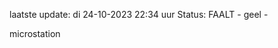 laatste update: 
di 24-10-2023 22:34   uur 
Status: FAALT - geel - 
<div class="service Y">microstation</div>